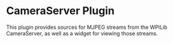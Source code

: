 # CameraServer Plugin

This plugin provides sources for MJPEG streams from the WPILib CameraServer, as well as a widget for viewing those streams.

